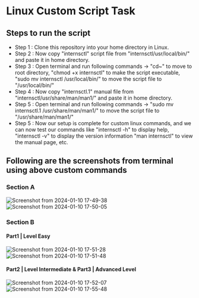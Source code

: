 # Linux Custom Script Task

## Steps to run the script

<ul>
    <li> Step 1 : Clone this repository into your home directory in Linux. </li>
    <li> Step 2 : Now copy "internsctl" script file from "internsctl/usr/local/bin/" and paste it in home directory. </li>
    <li> Step 3 : Open terminal and run following commands -> "cd~" to move to root directory, "chmod +x internsctl" to make the script executable, "sudo mv internsctl /usr/local/bin/" to move the script file to "/usr/local/bin/" </li>
    <li> Step 4 : Now copy "internsctl.1" manual file from "internsctl/usr/share/man/man1/" and paste it in home directory. </li>
    <li> Step 5 : Open terminal and run following commands -> "sudo mv internsctl.1 /usr/share/man/man1/" to move the script file to "/usr/share/man/man1/" </li>
    <li> Step 5 : Now our setup is complete for custom linux commands, and we can now test our commands like "internsctl -h" to display help, "internsctl -v" to display the version information "man internsctl" to view the manual page,  etc.</li>
</ul>
</hr>


## Following are the screenshots from terminal using above custom commands

### <b> Section A </b>
![Screenshot from 2024-01-10 17-49-38](https://github.com/Abhinavv9258/XenonStack_Task/assets/79451162/5066647c-91e2-4ede-baf5-66c30e21cf52)
![Screenshot from 2024-01-10 17-50-05](https://github.com/Abhinavv9258/XenonStack_Task/assets/79451162/0ad10b77-9679-4b29-b9e8-2bfa2d5a3a90)

</hr>

### <b> Section B </b>

#### Part1 | Level Easy
![Screenshot from 2024-01-10 17-51-28](https://github.com/Abhinavv9258/XenonStack_Task/assets/79451162/f3600d27-f5fd-4327-be7e-933d0aeef39d)
![Screenshot from 2024-01-10 17-51-48](https://github.com/Abhinavv9258/XenonStack_Task/assets/79451162/92aa603b-7109-4fb6-acf3-aab5497778d8)

#### Part2 | Level Intermediate & Part3 | Advanced Level
![Screenshot from 2024-01-10 17-52-07](https://github.com/Abhinavv9258/XenonStack_Task/assets/79451162/6b033234-6e61-4cc4-8e79-3050746aad0f)
![Screenshot from 2024-01-10 17-55-48](https://github.com/Abhinavv9258/XenonStack_Task/assets/79451162/f38435d9-79db-4260-996f-e0dd203f1f19)

</hr>
